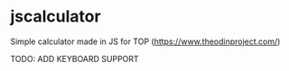 # jscalculator
Simple calculator made in JS for TOP (https://www.theodinproject.com/)

TODO: ADD KEYBOARD SUPPORT
